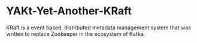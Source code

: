 # YAKt-Yet-Another-KRaft
KRaft is a event based, distributed metadata management system that was written to replace Zookeeper in the ecosystem of Kafka.

